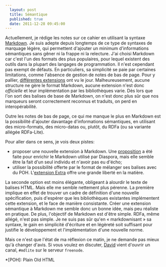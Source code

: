 ```yaml
---
  layout: post
  title: Sémantique
  published: true
  date: 2011-12-28 09:45:00
---
```



Actuellement, je rédige les notes sur ce cahier en utilisant la syntaxe [Markdown][Markdown]. Je suis adepte depuis longtemps de ce type de syntaxes de marquage légère, qui permettent d'ajouter un minimum d'informations sémantiques sans gêner ni la frappe ni la relecture. J'ai choisi Markdown car c'est l'un des formats des plus populaires, pour lequel existent des outils dans la plupart des langages de programmation. Il n'est cependant pas exempt de défauts. En particuliers, sa simplicité se paie par certaines limitations, comme l'absence de gestion de notes de bas de page. Pour y pallier, [différentes extensions][extensions] ont vu le jour. Malheureusement, aucune structure ne gère le format Markdown, aucune extension n'est donc *officielle* et leur implémentation par les bibliothèques varie. Dès lors que l'on sort des balises de base de Markdown, on n'est donc plus sûr que nos marqueurs seront correctement reconnus et traduits, on perd en interopérabilité.

Outre les notes de bas de page, ce qui me manque le plus en Markdown est la possibilité d'ajouter davantage d'informations sémantiques, en utilisant des micro-formats, des micro-datas ou, plutôt, du RDFa (ou sa variante allégée RDFa-Lite).

Pour aller dans ce sens, je vois deux pistes:
* proposer une nouvelle extension à Markdown. Une [proposition][semmark] a été faite pour enrichir le Markdown utilisé par Diaspora, mais elle semble être la fait d'un seul individu et n'avoir pas eu d'écho;
* utiliser la possibilité offerte par le format de mélanger ses balises avec du POH. L'[extension Extra][extra] offre une grande liberté en la matière.

La seconde option est moins élégante, obligeant à alourdir le texte de balises HTML. Mais elle me semble nettement plus pérenne. La première implique en effet de trouver un cadre de définition d'une nouvelle spécification, puis d'espérer que les bibliothèques existantes implémentent cette extension, et le face de manière consistante. Créer une extension sémantique à Markdown me semble donc un bonne idée, mais peu réaliste en pratique. De plus, l'objectif de Markdown est d'être simple. RDFa, même allégé, n'est pas simple. Je ne suis pas sûr qu'en «&nbsp;markdownisant&nbsp;» sa syntaxe, le gain en simplicité d'écriture et en légèreté soit suffisant pour justifie le développement et l'implémentation d'une nouvelle norme.

Mais ce n'est que l'état de ma réflexion ce matin, je ne demande pas mieux qu'à changer d'avis. Si vous voulez en discuter, [David][David] vient d'ouvrir un canal, `#mdlite` sur le serveur `freenode`.

[Markdown]: http://daringfireball.net/projects/markdown/
[extensions]: http://en.wikipedia.org/wiki/Markdown_extensions
[semmark]: https://github.com/diaspora/diaspora/wiki/Semantic-Markdown
[extra]: http://michelf.com/projects/php-markdown/extra/
[David]: https://larlet.fr
*[POH]: Plain Old HTML
